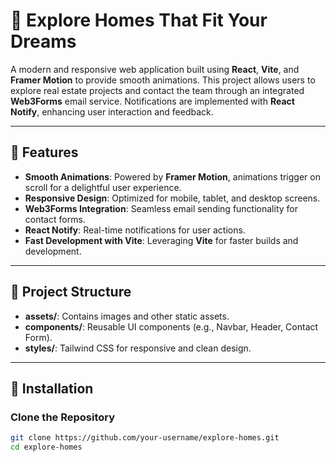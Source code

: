 # 🏡 Explore Homes That Fit Your Dreams

A modern and responsive web application built using **React**, **Vite**, and **Framer Motion** to provide smooth animations. This project allows users to explore real estate projects and contact the team through an integrated **Web3Forms** email service. Notifications are implemented with **React Notify**, enhancing user interaction and feedback.

---

## 🌟 Features
- **Smooth Animations**: Powered by **Framer Motion**, animations trigger on scroll for a delightful user experience.
- **Responsive Design**: Optimized for mobile, tablet, and desktop screens.
- **Web3Forms Integration**: Seamless email sending functionality for contact forms.
- **React Notify**: Real-time notifications for user actions.
- **Fast Development with Vite**: Leveraging **Vite** for faster builds and development.

---

## 📂 Project Structure
- **assets/**: Contains images and other static assets.
- **components/**: Reusable UI components (e.g., Navbar, Header, Contact Form).
- **styles/**: Tailwind CSS for responsive and clean design.

---

## 🚀 Installation

### Clone the Repository
```bash
git clone https://github.com/your-username/explore-homes.git
cd explore-homes
